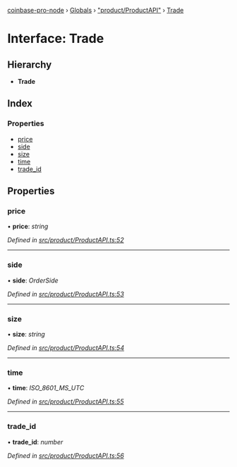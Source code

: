 [coinbase-pro-node](../README.md) › [Globals](../globals.md) › ["product/ProductAPI"](../modules/_product_productapi_.md) › [Trade](_product_productapi_.trade.md)

# Interface: Trade

## Hierarchy

- **Trade**

## Index

### Properties

- [price](_product_productapi_.trade.md#price)
- [side](_product_productapi_.trade.md#side)
- [size](_product_productapi_.trade.md#size)
- [time](_product_productapi_.trade.md#time)
- [trade_id](_product_productapi_.trade.md#trade_id)

## Properties

### price

• **price**: _string_

_Defined in [src/product/ProductAPI.ts:52](https://github.com/bennyn/coinbase-pro-node/blob/08c3f97/src/product/ProductAPI.ts#L52)_

---

### side

• **side**: _OrderSide_

_Defined in [src/product/ProductAPI.ts:53](https://github.com/bennyn/coinbase-pro-node/blob/08c3f97/src/product/ProductAPI.ts#L53)_

---

### size

• **size**: _string_

_Defined in [src/product/ProductAPI.ts:54](https://github.com/bennyn/coinbase-pro-node/blob/08c3f97/src/product/ProductAPI.ts#L54)_

---

### time

• **time**: _ISO_8601_MS_UTC_

_Defined in [src/product/ProductAPI.ts:55](https://github.com/bennyn/coinbase-pro-node/blob/08c3f97/src/product/ProductAPI.ts#L55)_

---

### trade_id

• **trade_id**: _number_

_Defined in [src/product/ProductAPI.ts:56](https://github.com/bennyn/coinbase-pro-node/blob/08c3f97/src/product/ProductAPI.ts#L56)_
